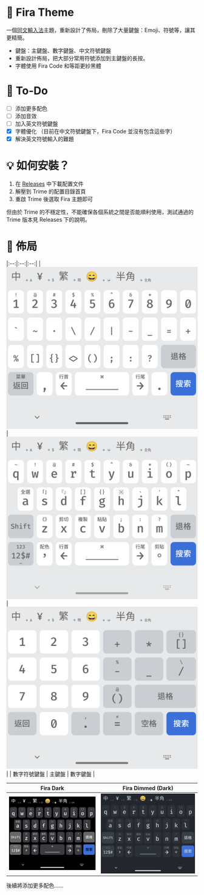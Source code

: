 # 🦊 Fira Theme
一個[同文輸入法](https://github.com/osfans/trime)主題，重新設計了佈局，刪除了大量鍵盤：Emoji、符號等，讓其更精簡。
- 鍵盤：主鍵盤、數字鍵盤、中文符號鍵盤
- 重新設計佈局，把大部分常用符號添加到主鍵盤的長按。
- 字體使用 Fira Code 和等距更紗黑體
  
# 📑 To-Do
- [ ] 添加更多配色
- [ ] 添加音效
- [ ] 加入英文符號鍵盤
- [x] 字體優化 （目前在中文符號鍵盤下，Fira Code 並沒有包含這些字）
- [x] 解決英文符號輸入的難題
  
# 💡 如何安裝？
1. 在 [Releases](https://github.com/ChiesiMario/trime_fira_theme/releases) 中下載配置文件
2. 解壓到 Trime 的配置目錄首頁
3. 重啟 Trime 後選取 Fira 主題即可

但由於 Trime 的不穩定性，不能確保各個系統之間是否能順利使用，測試通過的 Trime 版本見 Releases 下的說明。

# 📱 佈局
|:--:|:--:|:--:|
| ![fira_light_2](./screenshot/fira_light_2.png) | ![fira_light_1](./screenshot/fira_light_1.png) | ![fira_light_3](./screenshot/fira_light_3.png) |
| 數字符號鍵盤 | 主鍵盤 | 數字鍵盤 |


| Fira Dark   |Fira Dimmed (Dark)|
|:--:|:--:|
| ![fira_dark_2](./screenshot/fira_dark_1.png) | ![fira_dark_1](./screenshot/fira_dark_dimmed_1.png) |

後續將添加更多配色……

